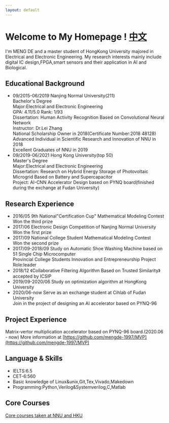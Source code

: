 ```yaml
---
layout: default
---
```


# Welcome to My Homepage !   [中文](./pub.md)

I'm MENG DE and a master student of HongKong University majored in Electrical and Electronic Engineering.
My research interests mainly include digital IC design,FPGA,smart sensors and their application in AI and Biological.

## Educational Background
* 09/2015-06/2019  Nanjing Normal University(211)<br />
  Bachelor's Degree<br />
  Major:Electrical and Electronic Engineering<br />
  GPA: 4.11/5.0    Rank: 1/93<br />
  Dissertation: Human Activity Recognition Based on Convolutional Neural Network<br />
  Instructor: Dr.Lei Zhang<br />
  National Scholarship Owner in 2018(Certificate Number:2018 48128)<br />
  Advanced Individual in Scientific Research and Innovation of NNU in 2018<br />
  Excellent Graduates of NNU in 2019
* 09/2019-06/2021 Hong Kong University(top 50)<br />
  Master's Degree<br />
  Major:Electrical and Electronic Engineering<br /> 
  Dissertation: Research on Hybrid Energy Storage of Photovoltaic Microgrid Based on Battery and Supercapacitor <br />
  Project: AI-CNN Accelerator Design based on PYNQ board(finished during the exchange at Fudan University)<br />
  
## Research Experience
* 2016/05    9th National"Certification Cup" Mathematical Modeling Contest<br />
  Won the third prize<br />
* 2017/06    Electronic Design Competition of Nanjing Normal University<br />
  Won the first prize<br />
* 2017/09    National College Student Mathematical Modeling Contest<br />
  Won the second prize<br />  
* 2017/09-2018/09  Study on Automatic Shoe Washing Machine based on 51 Single Chip Microcomputer<br />
  Provincial College Students Innovation and Entrepreneurship Project<br />
  Role:leader<br />
* 2018/12 《Collaborative Filtering Algorithm Based on Trusted Similarity》accepted by ICSIP<br />
* 2019/09-2020/06  Study on optimization algorithm at HongKong University<br />
* 2020/06-now  Serve as an exchange student at Cihlab of Fudan University<br />
  Join in the project of designing an AI accelerator based on PYNQ-96
 
## Project Experience 

  Matrix-vertor multiplication accelerator based on PYNQ-96 board.(2020.06 - now)
  More information at [https://github.com/mengde-1997/MVP](https://github.com/mengde-1997/MVP)

## Language & Skills

* IELTS:6.5<br />
* CET-6:560<br />
* Basic knowledge of Linux&unix,Git,Tex,Vivado,Makedown 
* Programming:Python,Verilog&Systemverilog,C,Matlab<br />

## Core Courses

[Core courses taken at NNU and HKU](./cxchen.md)




